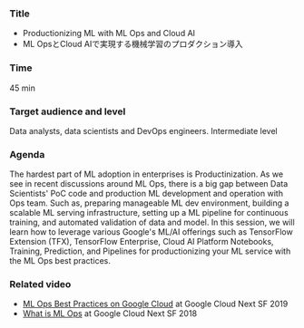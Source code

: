 ### Title

- Productionizing ML with ML Ops and Cloud AI
- ML OpsとCloud AIで実現する機械学習のプロダクション導入

### Time

45 min

### Target audience and level

Data analysts, data scientists and DevOps engineers. Intermediate level

### Agenda

The hardest part of ML adoption in enterprises is Productinization. As we see in recent discussions around ML Ops, there is a big gap between Data Scientists' PoC code and production ML development and operation with Ops team. Such as, preparing manageable ML dev environment, building a scalable ML serving infrastructure, setting up a ML pipeline for continuous training, and automated validation of data and model. In this session, we will learn how to leverage various Google's ML/AI offerings such as TensorFlow Extension (TFX), TensorFlow Enterprise, Cloud AI Platform Notebooks, Training, Prediction, and Pipelines for productionizing your ML service with the ML Ops best practices.

### Related video

- [ML Ops Best Practices on Google Cloud](https://www.youtube.com/watch?v=20h_RTHEtZI) at Google Cloud Next SF 2019
- [What is ML Ops](https://www.youtube.com/watch?v=_jnhXzY1HCw) at Google Cloud Next SF 2018
